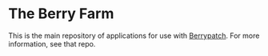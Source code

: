 # The Berry Farm

This is the main repository of applications for use with
[Berrypatch](https://github.com/berrypatch/berrypatch). For more information,
see that repo.
